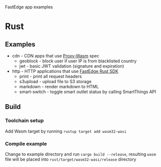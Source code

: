 FastEdge app examples

# Rust

## Examples
 - cdn - CDN apps that use [Proxy-Wasm](https://github.com/proxy-wasm/spec) spec
   - geoblock - block user if user IP is from blacklisted country
   - jwt - basic JWT validation (signature and expiration)
 - http - HTTP applications that use [FastEdge Rust SDK](https://github.com/G-Core/FastEdge-sdk-rust)
   - print - print all request headers
   - s3upload - upload file to S3 storage
   - markdown - render markdown to HTML
   - smart-switch - toggle smart outlet status by calling SmartThings API

## Build

### Toolchain setup
Add Wasm target by running `rustup target add wasm32-wasi`

### Compile example
Change to example directory and run `cargo build --release`, resulting `wasm` file will be placed into `rust/target/wasm32-wasi/release` directory

